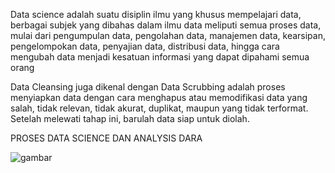 Data science adalah suatu disiplin ilmu yang khusus mempelajari data, berbagai subjek
yang dibahas dalam ilmu data meliputi semua proses data, mulai dari pengumpulan data,
pengolahan data, manajemen data, kearsipan, pengelompokan data, penyajian data,
distribusi data, hingga cara mengubah data menjadi kesatuan informasi yang dapat
dipahami semua orang

Data Cleansing juga dikenal dengan Data Scrubbing adalah proses menyiapkan data 
dengan cara menghapus atau memodifikasi data yang salah, tidak relevan, tidak akurat, duplikat, 
maupun yang tidak terformat. Setelah melewati tahap ini, barulah data siap untuk diolah.

PROSES DATA SCIENCE DAN ANALYSIS DARA


![gambar](https://github.com/rikojoko/DataScience-Excel/assets/158742843/dabed851-8cbb-4ca3-9601-c3fcafbc22d0)




